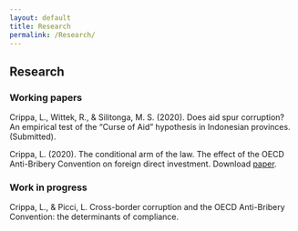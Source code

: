```yaml
---
layout: default
title: Research
permalink: /Research/
---
```

## Research

### Working papers
Crippa, L., Wittek, R., & Silitonga, M. S. (2020). Does aid spur corruption? An empirical test of the “Curse of Aid” hypothesis in Indonesian provinces. (Submitted).

Crippa, L. (2020). The conditional arm of the law. The effect of the OECD Anti-Bribery Convention on foreign direct investment. Download [paper](assets/conditional_arm.pdf).

### Work in progress
Crippa, L., & Picci, L. Cross-border corruption and the OECD Anti-Bribery Convention: the determinants of compliance.

